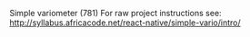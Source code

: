 Simple variometer (781)
For raw project instructions see: http://syllabus.africacode.net/react-native/simple-vario/intro/